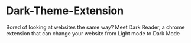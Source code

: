 # Dark-Theme-Extension
Bored of looking at websites the same way? Meet Dark Reader, a chrome extension that can change your website from Light mode to Dark Mode
